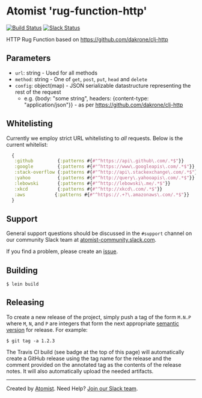 # Atomist 'rug-function-http'

[![Build Status](https://travis-ci.org/atomist/rug-function-http.svg?branch=master)](https://travis-ci.org/atomist/rug-function-http)
[![Slack Status](https://join.atomist.com/badge.svg)](https://join.atomist.com)

HTTP Rug Function based on https://github.com/dakrone/clj-http

## Parameters

*   `url`: string - Used for all methods
*   `method`: string - One of `get`, `post`, `put`, `head` and `delete`
*   `config`: object(map) - JSON serializable datastructure representing the rest of the request
    * e.g. {body: "some string", headers: {content-type: "application/json"}} - as per https://github.com/dakrone/clj-http

## Whitelisting

Currently we employ strict URL whitelisting to _all_ requests. Below is the current whitelist:

```clojure
  {
   :github         {:patterns #{#"^https://api\.github\.com/.*$"}}
   :google         {:patterns #{#"^https://www\.googleapis\.com/.*$"}}
   :stack-overflow {:patterns #{#"^http://api\.stackexchange\.com/.*$"}}
   :yahoo          {:patterns #{#"^http://query\.yahooapis\.com/.*$"}}
   :lebowski       {:patterns #{#"^http://lebowski\.me/.*$"}}
   :xkcd           {:patterns #{#"^http://xkcd\.com/.*$"}}
   :aws           {:patterns #{#"^https://.+?\.amazonaws\.com/.*$"}}
  }
```

## Support

General support questions should be discussed in the `#support`
channel on our community Slack team
at [atomist-community.slack.com][slack].

If you find a problem, please create an [issue][].

[issue]: https://github.com/atomist/rug-function-http/issues

## Building

```
$ lein build
```

## Releasing

To create a new release of the project, simply push a tag of the form
`M.N.P` where `M`, `N`, and `P` are integers that form the next
appropriate [semantic version][semver] for release.  For example:

[semver]: http://semver.org

```
$ git tag -a 1.2.3
```

The Travis CI build (see badge at the top of this page) will
automatically create a GitHub release using the tag name for the
release and the comment provided on the annotated tag as the contents
of the release notes.  It will also automatically upload the needed
artifacts.

---
Created by [Atomist][atomist].
Need Help?  [Join our Slack team][slack].

[atomist]: https://www.atomist.com/
[slack]: https://join.atomist.com/

